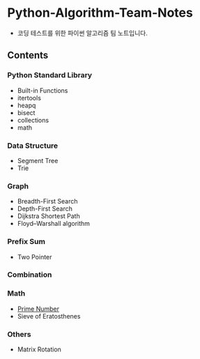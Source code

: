 # Python-Algorithm-Team-Notes

- 코딩 테스트를 위한 파이썬 알고리즘 팀 노트입니다.     

## Contents

### Python Standard Library

- Built-in Functions
- itertools
- heapq
- bisect
- collections
- math

### Data Structure

- Segment Tree
- Trie

### Graph

- Breadth-First Search
- Depth-First Search
- Dijkstra Shortest Path
- Floyd–Warshall algorithm

### Prefix Sum

- Two Pointer

### Combination

### Math

- [Prime Number](/Math/prime_number.py)
- Sieve of Eratosthenes

### Others

- Matrix Rotation